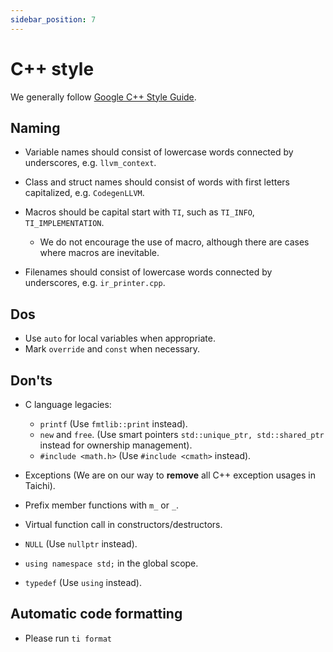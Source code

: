 ```yaml
---
sidebar_position: 7
---
```


# C++ style

We generally follow [Google C++ Style
Guide](https://google.github.io/styleguide/cppguide.html).

## Naming

- Variable names should consist of lowercase words connected by
  underscores, e.g. `llvm_context`.

- Class and struct names should consist of words with first letters
  capitalized, e.g. `CodegenLLVM`.

- Macros should be capital start with `TI`, such as `TI_INFO`,
  `TI_IMPLEMENTATION`.

  - We do not encourage the use of macro, although there are cases
    where macros are inevitable.

- Filenames should consist of lowercase words connected by
  underscores, e.g. `ir_printer.cpp`.

## Dos

- Use `auto` for local variables when appropriate.
- Mark `override` and `const` when necessary.

## Don'ts

- C language legacies:

  - `printf` (Use `fmtlib::print` instead).
  - `new` and `free`. (Use smart pointers
    `std::unique_ptr, std::shared_ptr` instead for ownership
    management).
  - `#include <math.h>` (Use `#include <cmath>` instead).

- Exceptions (We are on our way to **remove** all C++ exception usages
  in Taichi).

- Prefix member functions with `m_` or `_`.

- Virtual function call in constructors/destructors.

- `NULL` (Use `nullptr` instead).

- `using namespace std;` in the global scope.

- `typedef` (Use `using` instead).

## Automatic code formatting

- Please run `ti format`
